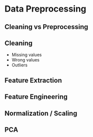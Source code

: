# Data Preprocessing

## Cleaning vs Preprocessing

## Cleaning

* Missing values
* Wrong values
* Outliers

## Feature Extraction

## Feature Engineering

## Normalization / Scaling

## PCA